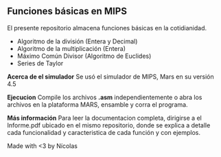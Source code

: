 ## Funciones básicas en MIPS
El presente repositorio almacena funciones básicas en la cotidianidad.
- Algoritmo de la división (Entera y Decimal)
- Algoritmo de la multiplicación (Entera)
- Máximo Común Divisor (Algoritmo de Euclides)
- Series de Taylor

**Acerca de el simulador**
Se usó el simulador de MIPS, Mars en su versión 4.5

**Ejecucion**
Compile los archivos **.asm** independientemente o abra los archivos en la plataforma MARS, ensamble y corra el programa.

**Más información**
Para leer la documentacion completa, dirigirse a el Informe.pdf ubicado en el mismo repositorio, donde se explica a detalle cada funcionalidad y caracteristica de cada función y con ejemplos.

Made with <3 by Nícolas

